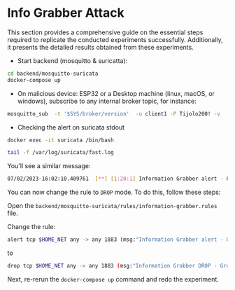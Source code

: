 # Info Grabber Attack

This section provides a comprehensive guide on the essential steps required to replicate the conducted experiments successfully. Additionally, it presents the detailed results obtained from these experiments.


- Start backend (mosquitto & suricatta):

```sh
cd backend/mosquitto-suricata
docker-compose up
```

- On malicious device: ESP32 or a Desktop machine (linux, macOS, or windows), subscribe to any internal broker topic, for instance:

```sh
mosquitto_sub  -t '$SYS/broker/version'  -u client1 -P Tijolo200! -v
```

- Checking the alert on suricata stdout

```sh
docker exec -it suricata /bin/bash

tail -f /var/log/suricata/fast.log
```

You'll see a similar message:

```sh
07/02/2023-16:02:10.409761  [**] [1:20:1] Information Grabber alert - Grab version [**] [Classification: Someone has tried to get internal information from broker] [Priority: 1] {TCP} 172.21.0.1:56882 -> 172.21.0.2:1883
```

You can now change the rule to `DROP` mode. To do this, follow these steps:

Open the `backend/mosquitto-suricata/rules/information-grabber.rules` file.

Change the rule:

```sh
alert tcp $HOME_NET any -> any 1883 (msg:"Information Grabber alert - Grab version"; mqtt.subscribe.topic; content:"SYS/broker/version"; endswith; classtype:information-grabber; sid:20; rev:1;)
``` 

to

```sh
drop tcp $HOME_NET any -> any 1883 (msg:"Information Grabber DROP - Grab version"; mqtt.subscribe.topic; content:"SYS/broker/version"; endswith; classtype:information-grabber; sid:20; rev:1;)
```  

Next, re-rerun the `docker-compose up` command and redo the experiment.


